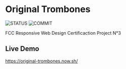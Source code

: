 # Original Trombones

![STATUS](https://img.shields.io/github/deployments/nicolasmgaray/original-trombones/production?label=STATUS&logo=zeit&style=for-the-badge)
![COMMIT](https://img.shields.io/github/last-commit/nicolasmgaray/original-trombones?logo=github&style=for-the-badge)

FCC Responsive Web Design Certificaction Project N°3 

## Live Demo

https://original-trombones.now.sh/
